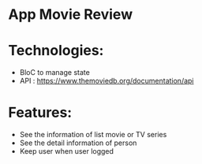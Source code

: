 # App Movie Review
 
# Technologies:
- BloC to manage state
- API : https://www.themoviedb.org/documentation/api
# Features:
- See the information of list movie or TV series
- See the detail information of person 
- Keep user when user logged 


